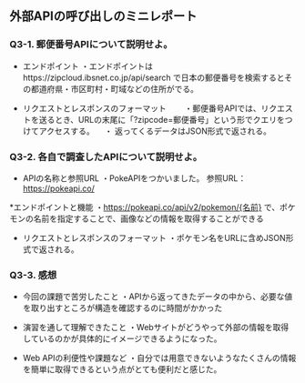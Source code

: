 ## 外部APIの呼び出しのミニレポート
### Q3-1. 郵便番号APIについて説明せよ。
* エンドポイント
  ・エンドポイントはhttps://zipcloud.ibsnet.co.jp/api/search で日本の郵便番号を検索するとその都道府県・市区町村・町域などの住所がでる。
  
* リクエストとレスポンスのフォーマット
　　・郵便番号APIでは、リクエストを送るとき、URLの末尾に「?zipcode=郵便番号」という形でクエリをつけてアクセスする。
 　・ 返ってくるデータはJSON形式で返される。
  　
### Q3-2. 各自で調査したAPIについて説明せよ。
* APIの名称と参照URL
  ・PokeAPIをつかいました。
  参照URL：https://pokeapi.co/
  
*エンドポイントと機能
・https://pokeapi.co/api/v2/pokemon/{名前} で、ポケモンの名前を指定することで、画像などの情報を取得することができる

* リクエストとレスポンスのフォーマット
  ・ポケモン名をURLに含めJSON形式で返される。
### Q3-3. 感想
* 今回の課題で苦労したこと
  ・APIから返ってきたデータの中から、必要な値を取り出すところが構造を確認するのに時間がかかった
  
* 演習を通して理解できたこと
  ・Webサイトがどうやって外部の情報を取得しているのかが具体的にイメージできるようになった。
  
* Web APIの利便性や課題など
  ・自分では用意できないようなたくさんの情報を簡単に取得できるという点がとても便利だと感じた。

